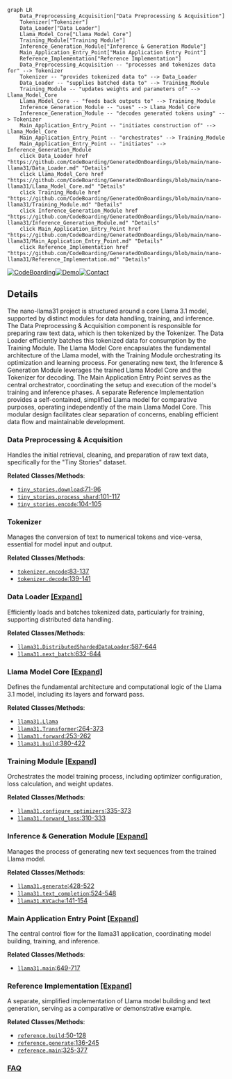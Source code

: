 ```mermaid
graph LR
    Data_Preprocessing_Acquisition["Data Preprocessing & Acquisition"]
    Tokenizer["Tokenizer"]
    Data_Loader["Data Loader"]
    Llama_Model_Core["Llama Model Core"]
    Training_Module["Training Module"]
    Inference_Generation_Module["Inference & Generation Module"]
    Main_Application_Entry_Point["Main Application Entry Point"]
    Reference_Implementation["Reference Implementation"]
    Data_Preprocessing_Acquisition -- "processes and tokenizes data for" --> Tokenizer
    Tokenizer -- "provides tokenized data to" --> Data_Loader
    Data_Loader -- "supplies batched data to" --> Training_Module
    Training_Module -- "updates weights and parameters of" --> Llama_Model_Core
    Llama_Model_Core -- "feeds back outputs to" --> Training_Module
    Inference_Generation_Module -- "uses" --> Llama_Model_Core
    Inference_Generation_Module -- "decodes generated tokens using" --> Tokenizer
    Main_Application_Entry_Point -- "initiates construction of" --> Llama_Model_Core
    Main_Application_Entry_Point -- "orchestrates" --> Training_Module
    Main_Application_Entry_Point -- "initiates" --> Inference_Generation_Module
    click Data_Loader href "https://github.com/CodeBoarding/GeneratedOnBoardings/blob/main/nano-llama31/Data_Loader.md" "Details"
    click Llama_Model_Core href "https://github.com/CodeBoarding/GeneratedOnBoardings/blob/main/nano-llama31/Llama_Model_Core.md" "Details"
    click Training_Module href "https://github.com/CodeBoarding/GeneratedOnBoardings/blob/main/nano-llama31/Training_Module.md" "Details"
    click Inference_Generation_Module href "https://github.com/CodeBoarding/GeneratedOnBoardings/blob/main/nano-llama31/Inference_Generation_Module.md" "Details"
    click Main_Application_Entry_Point href "https://github.com/CodeBoarding/GeneratedOnBoardings/blob/main/nano-llama31/Main_Application_Entry_Point.md" "Details"
    click Reference_Implementation href "https://github.com/CodeBoarding/GeneratedOnBoardings/blob/main/nano-llama31/Reference_Implementation.md" "Details"
```

[![CodeBoarding](https://img.shields.io/badge/Generated%20by-CodeBoarding-9cf?style=flat-square)](https://github.com/CodeBoarding/GeneratedOnBoardings)[![Demo](https://img.shields.io/badge/Try%20our-Demo-blue?style=flat-square)](https://www.codeboarding.org/demo)[![Contact](https://img.shields.io/badge/Contact%20us%20-%20contact@codeboarding.org-lightgrey?style=flat-square)](mailto:contact@codeboarding.org)

## Details

The nano-llama31 project is structured around a core Llama 3.1 model, supported by distinct modules for data handling, training, and inference. The Data Preprocessing & Acquisition component is responsible for preparing raw text data, which is then tokenized by the Tokenizer. The Data Loader efficiently batches this tokenized data for consumption by the Training Module. The Llama Model Core encapsulates the fundamental architecture of the Llama model, with the Training Module orchestrating its optimization and learning process. For generating new text, the Inference & Generation Module leverages the trained Llama Model Core and the Tokenizer for decoding. The Main Application Entry Point serves as the central orchestrator, coordinating the setup and execution of the model's training and inference phases. A separate Reference Implementation provides a self-contained, simplified Llama model for comparative purposes, operating independently of the main Llama Model Core. This modular design facilitates clear separation of concerns, enabling efficient data flow and maintainable development.

### Data Preprocessing & Acquisition
Handles the initial retrieval, cleaning, and preparation of raw text data, specifically for the "Tiny Stories" dataset.


**Related Classes/Methods**:

- <a href="https://github.com/karpathy/nano-llama31/blob/master/tiny_stories.py#L71-L96" target="_blank" rel="noopener noreferrer">`tiny_stories.download`:71-96</a>
- <a href="https://github.com/karpathy/nano-llama31/blob/master/tiny_stories.py#L101-L117" target="_blank" rel="noopener noreferrer">`tiny_stories.process_shard`:101-117</a>
- <a href="https://github.com/karpathy/nano-llama31/blob/master/tiny_stories.py#L104-L105" target="_blank" rel="noopener noreferrer">`tiny_stories.encode`:104-105</a>


### Tokenizer
Manages the conversion of text to numerical tokens and vice-versa, essential for model input and output.


**Related Classes/Methods**:

- <a href="https://github.com/karpathy/nano-llama31/blob/master/tokenizer.py#L83-L137" target="_blank" rel="noopener noreferrer">`tokenizer.encode`:83-137</a>
- <a href="https://github.com/karpathy/nano-llama31/blob/master/tokenizer.py#L139-L141" target="_blank" rel="noopener noreferrer">`tokenizer.decode`:139-141</a>


### Data Loader [[Expand]](./Data_Loader.md)
Efficiently loads and batches tokenized data, particularly for training, supporting distributed data handling.


**Related Classes/Methods**:

- <a href="https://github.com/karpathy/nano-llama31/blob/master/llama31.py#L587-L644" target="_blank" rel="noopener noreferrer">`llama31.DistributedShardedDataLoader`:587-644</a>
- <a href="https://github.com/karpathy/nano-llama31/blob/master/llama31.py#L632-L644" target="_blank" rel="noopener noreferrer">`llama31.next_batch`:632-644</a>


### Llama Model Core [[Expand]](./Llama_Model_Core.md)
Defines the fundamental architecture and computational logic of the Llama 3.1 model, including its layers and forward pass.


**Related Classes/Methods**:

- <a href="https://github.com/karpathy/nano-llama31/blob/master/llama31.py" target="_blank" rel="noopener noreferrer">`llama31.Llama`</a>
- <a href="https://github.com/karpathy/nano-llama31/blob/master/llama31.py#L264-L373" target="_blank" rel="noopener noreferrer">`llama31.Transformer`:264-373</a>
- <a href="https://github.com/karpathy/nano-llama31/blob/master/llama31.py#L253-L262" target="_blank" rel="noopener noreferrer">`llama31.forward`:253-262</a>
- <a href="https://github.com/karpathy/nano-llama31/blob/master/llama31.py#L380-L422" target="_blank" rel="noopener noreferrer">`llama31.build`:380-422</a>


### Training Module [[Expand]](./Training_Module.md)
Orchestrates the model training process, including optimizer configuration, loss calculation, and weight updates.


**Related Classes/Methods**:

- <a href="https://github.com/karpathy/nano-llama31/blob/master/llama31.py#L335-L373" target="_blank" rel="noopener noreferrer">`llama31.configure_optimizers`:335-373</a>
- <a href="https://github.com/karpathy/nano-llama31/blob/master/llama31.py#L310-L333" target="_blank" rel="noopener noreferrer">`llama31.forward_loss`:310-333</a>


### Inference & Generation Module [[Expand]](./Inference_Generation_Module.md)
Manages the process of generating new text sequences from the trained Llama model.


**Related Classes/Methods**:

- <a href="https://github.com/karpathy/nano-llama31/blob/master/llama31.py#L428-L522" target="_blank" rel="noopener noreferrer">`llama31.generate`:428-522</a>
- <a href="https://github.com/karpathy/nano-llama31/blob/master/llama31.py#L524-L548" target="_blank" rel="noopener noreferrer">`llama31.text_completion`:524-548</a>
- <a href="https://github.com/karpathy/nano-llama31/blob/master/llama31.py#L141-L154" target="_blank" rel="noopener noreferrer">`llama31.KVCache`:141-154</a>


### Main Application Entry Point [[Expand]](./Main_Application_Entry_Point.md)
The central control flow for the llama31 application, coordinating model building, training, and inference.


**Related Classes/Methods**:

- <a href="https://github.com/karpathy/nano-llama31/blob/master/llama31.py#L649-L717" target="_blank" rel="noopener noreferrer">`llama31.main`:649-717</a>


### Reference Implementation [[Expand]](./Reference_Implementation.md)
A separate, simplified implementation of Llama model building and text generation, serving as a comparative or demonstrative example.


**Related Classes/Methods**:

- <a href="https://github.com/karpathy/nano-llama31/blob/master/reference.py#L50-L128" target="_blank" rel="noopener noreferrer">`reference.build`:50-128</a>
- <a href="https://github.com/karpathy/nano-llama31/blob/master/reference.py#L136-L245" target="_blank" rel="noopener noreferrer">`reference.generate`:136-245</a>
- <a href="https://github.com/karpathy/nano-llama31/blob/master/reference.py#L325-L377" target="_blank" rel="noopener noreferrer">`reference.main`:325-377</a>




### [FAQ](https://github.com/CodeBoarding/GeneratedOnBoardings/tree/main?tab=readme-ov-file#faq)